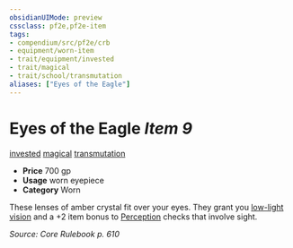 ```yaml
---
obsidianUIMode: preview
cssclass: pf2e,pf2e-item
tags:
- compendium/src/pf2e/crb
- equipment/worn-item
- trait/equipment/invested
- trait/magical
- trait/school/transmutation
aliases: ["Eyes of the Eagle"]
---
```

# Eyes of the Eagle *Item 9*  
[invested](invested.md)  [magical](magical.md)  [transmutation](transmutation.md)  

- **Price** 700 gp
- **Usage** worn eyepiece
- **Category** Worn

These lenses of amber crystal fit over your eyes. They grant you [low-light vision](low-light-vision.md) and a +2 item bonus to [Perception](../../skills.md#Perception) checks that involve sight.

*Source: Core Rulebook p. 610*